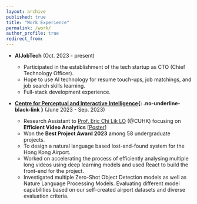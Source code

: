 ```yaml
---
layout: archive
published: true
title: "Work Experience"
permalink: /work/
author_profile: true
redirect_from:
---
```


* **AIJobTech** (Oct. 2023 - present)
  * Participated in the establishment of the tech startup as CTO (Chief Technology Officer).
  * Hope to use AI technology for resume touch-ups, job matchings, and job search skills learning.
  * Full-stack development experience.
 
* **[Centre for Perceptual and Interactive Intelligence](https://www.cpii.hk){: .no-underline-black-link }** (June 2023 - Sep. 2023)
  * Research Assistant to [Prof. Eric Chi Lik LO](https://www.cse.cuhk.edu.hk/people/faculty/eric-chi-lik-lo/) (@CUHK) focusing on **Efficient Video Analytics** [[Poster](https://YanY-Henry.github.io/files/SummerResearch2023_Poster.pdf)]
  * Won the **Best Project Award 2023** among 58 undergraduate projects.
  * To design a natural language based lost-and-found system for the Hong Kong Airport.
  * Worked on accelerating the process of efficiently analysing multiple long videos using deep learning models and used React to build the front-end for the project.
  * Investigated multiple Zero-Shot Object Detection models as well as Nature Language Processing Models. Evaluating different model capabilities based on our self-created airport datasets and diverse evaluation criteria.
